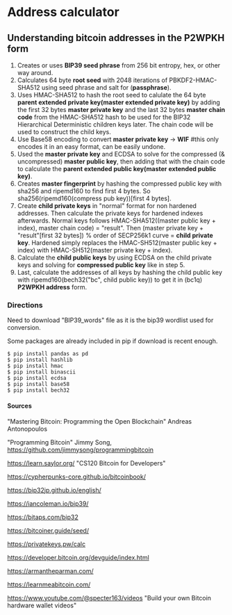 # Address calculator
## Understanding bitcoin addresses in the P2WPKH form
1. Creates or uses **BIP39 seed phrase** from 256 bit entropy, hex, or other way around.
2. Calculates 64 byte **root seed** with 2048 iterations of PBKDF2-HMAC-SHA512 using seed phrase and salt for (**passphrase**).
3. Uses HMAC-SHA512 to hash the root seed to calulate the 64 byte **parent extended private key(master extended private key)** by adding the first 32 bytes **master private key** and the last 32 bytes **master chain code** from the HMAC-SHA512 hash to be used for the BIP32 Hierarchical Deterministic children keys later.  The chain code will be used to construct the child keys.
4. Use Base58 encoding to convert **master private key** -> **WIF** #this only encodes it in an easy format, can be easily undone.
5. Used the **master private key** and ECDSA to solve for the compressed (& uncompressed) **master public key**, then adding that with the chain code to calculate the **parent extended public key(master extended public key)**.
6. Creates **master fingerprint** by hashing the compressed public key with sha256 and ripemd160 to find first 4 bytes.  So sha256(ripemd160(compress pub key))[first 4 bytes].
7. Create **child private keys** in "normal" format for non hardened addresses.  Then calculate the private keys for hardened indexes afterwards.  Normal keys follows HMAC-SHA512((master public key + index), master chain code) = "result".  Then (master private key + "result"[first 32 bytes]) % order of SECP256k1 curve = **child private key**.  Hardened simply replaces the HMAC-SH512(master public key + index) with HMAC-SH512(master private key + index).
8. Calculate the **child public keys** by using ECDSA on the child private keys and solving for **compressed public key** like in step 5.
9. Last, calculate the addresses of all keys by hashing the child public key with ripemd160(bech32("bc", child public key)) to get it in (bc1q) **P2WPKH address** form.

### Directions
Need to download "BIP39_words" file as it is the bip39 wordlist used for conversion.

Some packages are already included in pip if download is recent enough.

    $ pip install pandas as pd
    $ pip install hashlib
    $ pip install hmac
    $ pip install binascii
    $ pip install ecdsa
    $ pip install base58
    $ pip install bech32

#### Sources
"Mastering Bitcoin: Programming the Open Blockchain" Andreas Antonopoulos

"Programming Bitcoin" Jimmy Song, https://github.com/jimmysong/programmingbitcoin

https://learn.saylor.org/  "CS120 Bitcoin for Developers"

https://cypherpunks-core.github.io/bitcoinbook/

https://bip32jp.github.io/english/

https://iancoleman.io/bip39/

https://bitaps.com/bip32

https://bitcoiner.guide/seed/

https://privatekeys.pw/calc

https://developer.bitcoin.org/devguide/index.html

https://armantheparman.com/

https://learnmeabitcoin.com/

https://www.youtube.com/@specter163/videos  "Build your own Bitcoin hardware wallet videos"
